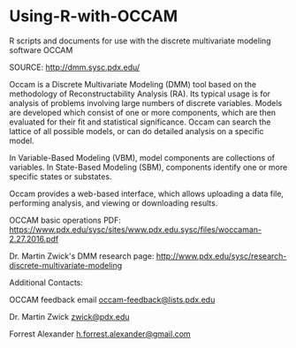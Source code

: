 # Using-R-with-OCCAM

R scripts and documents for use with the discrete multivariate modeling software OCCAM

SOURCE: http://dmm.sysc.pdx.edu/

Occam is a Discrete Multivariate Modeling (DMM) tool based on the methodology of Reconstructability Analysis (RA). Its typical usage is for analysis of problems involving large numbers of discrete variables. Models are developed which consist of one or more components, which are then evaluated for their fit and statistical significance. Occam can search the lattice of all possible models, or can do detailed analysis on a specific model.

In Variable-Based Modeling (VBM), model components are collections of variables. In State-Based Modeling (SBM), components identify one or more specific states or substates.

Occam provides a web-based interface, which allows uploading a data file, performing analysis, and viewing or downloading results.

OCCAM basic operations PDF: https://www.pdx.edu/sysc/sites/www.pdx.edu.sysc/files/woccaman-2.27.2016.pdf

Dr. Martin Zwick's DMM research page: http://www.pdx.edu/sysc/research-discrete-multivariate-modeling

Additional Contacts:
  
  OCCAM feedback email  occam-feedback@lists.pdx.edu
  
  Dr. Martin Zwick      zwick@pdx.edu
  
  Forrest Alexander     h.forrest.alexander@gmail.com
